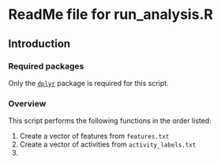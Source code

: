 # ReadMe file for run_analysis.R

## Introduction

### Required packages
Only the [```dplyr```](http://cran.r-project.org/web/packages/dplyr/index.html) package is required for this script.

### Overview
This script performs the following functions in the order listed:   
1. Create a vector of features from ```features.txt```  
2. Create a vector of activities from ```activity_labels.txt```  
3. 
